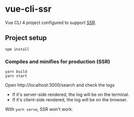 # vue-cli-ssr

Vue CLI 4 project configured to support [SSR](https://ssr.vuejs.org/).

## Project setup

```
npm install
```

### Compiles and minifies for production (SSR)

```
yarn build
yarn start
```

Open http://localhost:3000/search and check the logs

- If it's server-side rendered, the log will be on the terminal.
- If it's client-side rendered, the log will be on the browser.

With `yarn serve`, SSR won't work.

